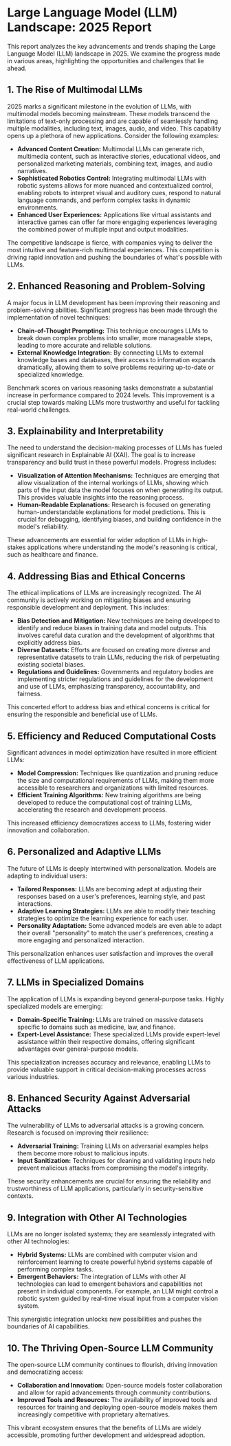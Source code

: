 # Large Language Model (LLM) Landscape: 2025 Report

This report analyzes the key advancements and trends shaping the Large Language Model (LLM) landscape in 2025.  We examine the progress made in various areas, highlighting the opportunities and challenges that lie ahead.

## 1. The Rise of Multimodal LLMs

2025 marks a significant milestone in the evolution of LLMs, with multimodal models becoming mainstream.  These models transcend the limitations of text-only processing and are capable of seamlessly handling multiple modalities, including text, images, audio, and video. This capability opens up a plethora of new applications.  Consider the following examples:

* **Advanced Content Creation:** Multimodal LLMs can generate rich, multimedia content, such as interactive stories, educational videos, and personalized marketing materials, combining text, images, and audio narratives.
* **Sophisticated Robotics Control:** Integrating multimodal LLMs with robotic systems allows for more nuanced and contextualized control, enabling robots to interpret visual and auditory cues, respond to natural language commands, and perform complex tasks in dynamic environments.
* **Enhanced User Experiences:**  Applications like virtual assistants and interactive games can offer far more engaging experiences leveraging the combined power of multiple input and output modalities.

The competitive landscape is fierce, with companies vying to deliver the most intuitive and feature-rich multimodal experiences.  This competition is driving rapid innovation and pushing the boundaries of what's possible with LLMs.

## 2. Enhanced Reasoning and Problem-Solving

A major focus in LLM development has been improving their reasoning and problem-solving abilities.  Significant progress has been made through the implementation of novel techniques:

* **Chain-of-Thought Prompting:** This technique encourages LLMs to break down complex problems into smaller, more manageable steps, leading to more accurate and reliable solutions.
* **External Knowledge Integration:** By connecting LLMs to external knowledge bases and databases, their access to information expands dramatically, allowing them to solve problems requiring up-to-date or specialized knowledge.

Benchmark scores on various reasoning tasks demonstrate a substantial increase in performance compared to 2024 levels.  This improvement is a crucial step towards making LLMs more trustworthy and useful for tackling real-world challenges.

## 3. Explainability and Interpretability

The need to understand the decision-making processes of LLMs has fueled significant research in Explainable AI (XAI).  The goal is to increase transparency and build trust in these powerful models.  Progress includes:

* **Visualization of Attention Mechanisms:** Techniques are emerging that allow visualization of the internal workings of LLMs, showing which parts of the input data the model focuses on when generating its output.  This provides valuable insights into the reasoning process.
* **Human-Readable Explanations:**  Research is focused on generating human-understandable explanations for model predictions.  This is crucial for debugging, identifying biases, and building confidence in the model's reliability.

These advancements are essential for wider adoption of LLMs in high-stakes applications where understanding the model's reasoning is critical, such as healthcare and finance.


## 4. Addressing Bias and Ethical Concerns

The ethical implications of LLMs are increasingly recognized. The AI community is actively working on mitigating biases and ensuring responsible development and deployment.  This includes:

* **Bias Detection and Mitigation:** New techniques are being developed to identify and reduce biases in training data and model outputs. This involves careful data curation and the development of algorithms that explicitly address bias.
* **Diverse Datasets:**  Efforts are focused on creating more diverse and representative datasets to train LLMs, reducing the risk of perpetuating existing societal biases.
* **Regulations and Guidelines:**  Governments and regulatory bodies are implementing stricter regulations and guidelines for the development and use of LLMs, emphasizing transparency, accountability, and fairness.

This concerted effort to address bias and ethical concerns is critical for ensuring the responsible and beneficial use of LLMs.

## 5. Efficiency and Reduced Computational Costs

Significant advances in model optimization have resulted in more efficient LLMs:

* **Model Compression:** Techniques like quantization and pruning reduce the size and computational requirements of LLMs, making them more accessible to researchers and organizations with limited resources.
* **Efficient Training Algorithms:**  New training algorithms are being developed to reduce the computational cost of training LLMs, accelerating the research and development process.

This increased efficiency democratizes access to LLMs, fostering wider innovation and collaboration.


## 6. Personalized and Adaptive LLMs

The future of LLMs is deeply intertwined with personalization.  Models are adapting to individual users:

* **Tailored Responses:** LLMs are becoming adept at adjusting their responses based on a user's preferences, learning style, and past interactions.
* **Adaptive Learning Strategies:**  LLMs are able to modify their teaching strategies to optimize the learning experience for each user.
* **Personality Adaptation:**  Some advanced models are even able to adapt their overall "personality" to match the user's preferences, creating a more engaging and personalized interaction.

This personalization enhances user satisfaction and improves the overall effectiveness of LLM applications.

## 7. LLMs in Specialized Domains

The application of LLMs is expanding beyond general-purpose tasks.  Highly specialized models are emerging:

* **Domain-Specific Training:**  LLMs are trained on massive datasets specific to domains such as medicine, law, and finance.
* **Expert-Level Assistance:**  These specialized LLMs provide expert-level assistance within their respective domains, offering significant advantages over general-purpose models.

This specialization increases accuracy and relevance, enabling LLMs to provide valuable support in critical decision-making processes across various industries.

## 8. Enhanced Security Against Adversarial Attacks

The vulnerability of LLMs to adversarial attacks is a growing concern.  Research is focused on improving their resilience:

* **Adversarial Training:**  Training LLMs on adversarial examples helps them become more robust to malicious inputs.
* **Input Sanitization:** Techniques for cleaning and validating inputs help prevent malicious attacks from compromising the model's integrity.

These security enhancements are crucial for ensuring the reliability and trustworthiness of LLM applications, particularly in security-sensitive contexts.

## 9. Integration with Other AI Technologies

LLMs are no longer isolated systems; they are seamlessly integrated with other AI technologies:

* **Hybrid Systems:**  LLMs are combined with computer vision and reinforcement learning to create powerful hybrid systems capable of performing complex tasks.
* **Emergent Behaviors:**  The integration of LLMs with other AI technologies can lead to emergent behaviors and capabilities not present in individual components.  For example, an LLM might control a robotic system guided by real-time visual input from a computer vision system.

This synergistic integration unlocks new possibilities and pushes the boundaries of AI capabilities.

## 10. The Thriving Open-Source LLM Community

The open-source LLM community continues to flourish, driving innovation and democratizing access:

* **Collaboration and Innovation:**  Open-source models foster collaboration and allow for rapid advancements through community contributions.
* **Improved Tools and Resources:**  The availability of improved tools and resources for training and deploying open-source models makes them increasingly competitive with proprietary alternatives.

This vibrant ecosystem ensures that the benefits of LLMs are widely accessible, promoting further development and widespread adoption.